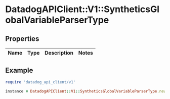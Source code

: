 # DatadogAPIClient::V1::SyntheticsGlobalVariableParserType

## Properties

| Name | Type | Description | Notes |
| ---- | ---- | ----------- | ----- |

## Example

```ruby
require 'datadog_api_client/v1'

instance = DatadogAPIClient::V1::SyntheticsGlobalVariableParserType.new()
```
